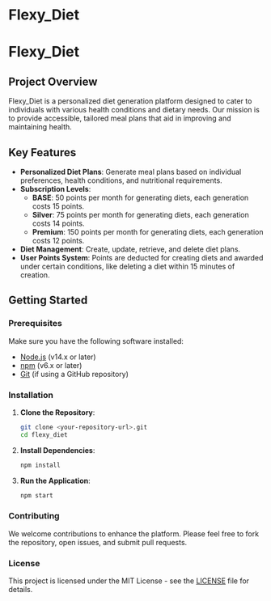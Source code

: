 # Flexy_Diet

# Flexy_Diet

## Project Overview

Flexy_Diet is a personalized diet generation platform designed to cater to individuals with various health conditions and dietary needs. Our mission is to provide accessible, tailored meal plans that aid in improving and maintaining health.

## Key Features

- **Personalized Diet Plans**: Generate meal plans based on individual preferences, health conditions, and nutritional requirements.
- **Subscription Levels**:
  - **BASE**: 50 points per month for generating diets, each generation costs 15 points.
  - **Silver**: 75 points per month for generating diets, each generation costs 14 points.
  - **Premium**: 150 points per month for generating diets, each generation costs 12 points.
- **Diet Management**: Create, update, retrieve, and delete diet plans.
- **User Points System**: Points are deducted for creating diets and awarded under certain conditions, like deleting a diet within 15 minutes of creation.

## Getting Started

### Prerequisites

Make sure you have the following software installed:

- [Node.js](https://nodejs.org/) (v14.x or later)
- [npm](https://www.npmjs.com/) (v6.x or later)
- [Git](https://git-scm.com/) (if using a GitHub repository)

### Installation

1. **Clone the Repository**:
    ```bash
    git clone <your-repository-url>.git
    cd flexy_diet
    ```

2. **Install Dependencies**:
    ```bash
    npm install
    ```

3. **Run the Application**:
    ```bash
    npm start
    ```

### Contributing

We welcome contributions to enhance the platform. Please feel free to fork the repository, open issues, and submit pull requests.

### License

This project is licensed under the MIT License - see the [LICENSE](LICENSE) file for details.
